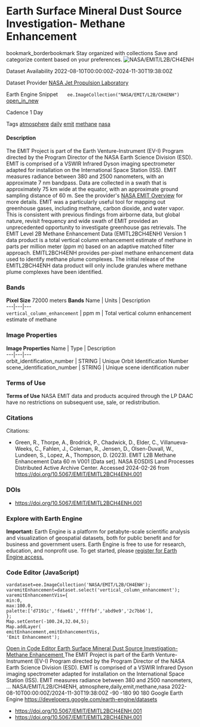  
#  Earth Surface Mineral Dust Source Investigation- Methane Enhancement 
bookmark_borderbookmark Stay organized with collections  Save and categorize content based on your preferences. 
![NASA/EMIT/L2B/CH4ENH](https://developers.google.com/earth-engine/datasets/images/NASA/NASA_EMIT_L2B_CH4ENH_sample.png) 

Dataset Availability
    2022-08-10T00:00:00Z–2024-11-30T19:38:00Z 

Dataset Provider
     [ NASA Jet Propulsion Laboratory ](https://earth.jpl.nasa.gov/emit/data/data-products/) 

Earth Engine Snippet
     `    ee.ImageCollection("NASA/EMIT/L2B/CH4ENH")   ` [ open_in_new ](https://code.earthengine.google.com/?scriptPath=Examples:Datasets/NASA/NASA_EMIT_L2B_CH4ENH) 

Cadence
    1 Day 

Tags
     [atmosphere](https://developers.google.com/earth-engine/datasets/tags/atmosphere) [daily](https://developers.google.com/earth-engine/datasets/tags/daily) [emit](https://developers.google.com/earth-engine/datasets/tags/emit) [methane](https://developers.google.com/earth-engine/datasets/tags/methane) [nasa](https://developers.google.com/earth-engine/datasets/tags/nasa)
#### Description
The EMIT Project is part of the Earth Venture-Instrument (EV-I) Program directed by the Program Director of the NASA Earth Science Division (ESD). EMIT is comprised of a VSWIR Infrared Dyson imaging spectrometer adapted for installation on the International Space Station (ISS). EMIT measures radiance between 380 and 2500 nanometers, with an approximate 7 nm bandpass. Data are collected in a swath that is approximately 75 km wide at the equator, with an approximate ground sampling distance of 60 m. See the provider's [NASA EMIT Overview](https://lpdaac.usgs.gov/documents/1695/EMIT_L2B_GHG_User_Guide_V1.pdf) for more details.
EMIT was a particularly useful tool for mapping out greenhouse gases, including methane, carbon dioxide, and water vapor. This is consistent with previous findings from airborne data, but global nature, revisit frequency and wide swath of EMIT provided an unprecedented opportunity to investigate greenhouse gas retrievals.
The EMIT Level 2B Methane Enhancement Data (EMITL2BCH4ENH) Version 1 data product is a total vertical column enhancement estimate of methane in parts per million meter (ppm m) based on an adaptive matched filter approach. EMITL2BCH4ENH provides per-pixel methane enhancement data used to identify methane plume complexes. The initial release of the EMITL2BCH4ENH data product will only include granules where methane plume complexes have been identified.
### Bands
**Pixel Size** 72000 meters 
**Bands**
Name | Units | Description  
---|---|---  
`vertical_column_enhancement` | ppm m | Total vertical column enhancement estimate of methane  
### Image Properties
**Image Properties**
Name | Type | Description  
---|---|---  
orbit_identification_number | STRING | Unique Orbit Identification Number  
scene_identification_number | STRING | Unique scene identification nuber  
### Terms of Use
**Terms of Use**
NASA EMIT data and products acquired through the LP DAAC have no restrictions on subsequent use, sale, or redistribution.
### Citations
Citations:
  * Green, R., Thorpe, A., Brodrick, P., Chadwick, D., Elder, C., Villanueva-Weeks, C., Fahlen, J., Coleman, R., Jensen, D., Olsen-Duvall, W., Lundeen, S., Lopez, A., Thompson, D. (2023). EMIT L2B Methane Enhancement Data 60 m V001 [Data set]. NASA EOSDIS Land Processes Distributed Active Archive Center. Accessed 2024-02-26 from <https://doi.org/10.5067/EMIT/EMITL2BCH4ENH.001>


### DOIs
  * [ https://doi.org/10.5067/EMIT/EMITL2BCH4ENH.001 ](https://doi.org/10.5067/EMIT/EMITL2BCH4ENH.001)


### Explore with Earth Engine
**Important:** Earth Engine is a platform for petabyte-scale scientific analysis and visualization of geospatial datasets, both for public benefit and for business and government users. Earth Engine is free to use for research, education, and nonprofit use. To get started, please [register for Earth Engine access.](https://console.cloud.google.com/earth-engine)
### Code Editor (JavaScript)
```
vardataset=ee.ImageCollection('NASA/EMIT/L2B/CH4ENH');
varemitEnhancement=dataset.select('vertical_column_enhancement');
varemitEnhancementVis={
min:0,
max:100.0,
palette:['d7191c','fdae61','ffffbf','abd9e9','2c7bb6'],
};
Map.setCenter(-100.24,32.04,5);
Map.addLayer(
emitEnhancement,emitEnhancementVis,
'Emit Enhancement');
```
[ Open in Code Editor ](https://code.earthengine.google.com/?scriptPath=Examples:Datasets/NASA/NASA_EMIT_L2B_CH4ENH)
[ Earth Surface Mineral Dust Source Investigation- Methane Enhancement ](https://developers.google.com/earth-engine/datasets/catalog/NASA_EMIT_L2B_CH4ENH)
The EMIT Project is part of the Earth Venture-Instrument (EV-I) Program directed by the Program Director of the NASA Earth Science Division (ESD). EMIT is comprised of a VSWIR Infrared Dyson imaging spectrometer adapted for installation on the International Space Station (ISS). EMIT measures radiance between 380 and 2500 nanometers, …
NASA/EMIT/L2B/CH4ENH, atmosphere,daily,emit,methane,nasa 
2022-08-10T00:00:00Z/2024-11-30T19:38:00Z
-90 -180 90 180 
Google Earth Engine
https://developers.google.com/earth-engine/datasets
  * [ https://doi.org/10.5067/EMIT/EMITL2BCH4ENH.001 ](https://doi.org/https://earth.jpl.nasa.gov/emit/data/data-products/)
  * [ https://doi.org/10.5067/EMIT/EMITL2BCH4ENH.001 ](https://doi.org/https://developers.google.com/earth-engine/datasets/catalog/NASA_EMIT_L2B_CH4ENH)


